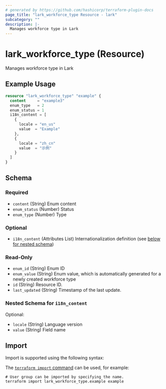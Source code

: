 ```yaml
---
# generated by https://github.com/hashicorp/terraform-plugin-docs
page_title: "lark_workforce_type Resource - lark"
subcategory: ""
description: |-
  Manages workforce type in Lark
---
```


# lark_workforce_type (Resource)

Manages workforce type in Lark

## Example Usage

```terraform
resource "lark_workforce_type" "example" {
  content     = "example3"
  enum_type   = 2
  enum_status = 1
  i18n_content = [
    {
      locale = "en_us"
      value  = "Example"
    },
    {
      locale = "zh_cn"
      value  = "示例"
    }
  ]
}
```

<!-- schema generated by tfplugindocs -->
## Schema

### Required

- `content` (String) Enum content
- `enum_status` (Number) Status
- `enum_type` (Number) Type

### Optional

- `i18n_content` (Attributes List) Internationalization definition (see [below for nested schema](#nestedatt--i18n_content))

### Read-Only

- `enum_id` (String) Enum ID
- `enum_value` (String) Enum value, which is automatically generated for a newly created workforce type
- `id` (String) Resource ID.
- `last_updated` (String) Timestamp of the last update.

<a id="nestedatt--i18n_content"></a>
### Nested Schema for `i18n_content`

Optional:

- `locale` (String) Language version
- `value` (String) Field name

## Import

Import is supported using the following syntax:

The [`terraform import` command](https://developer.hashicorp.com/terraform/cli/commands/import) can be used, for example:

```shell
# User group can be imported by specifying the name.
terraform import lark_workforce_type.example example
```
